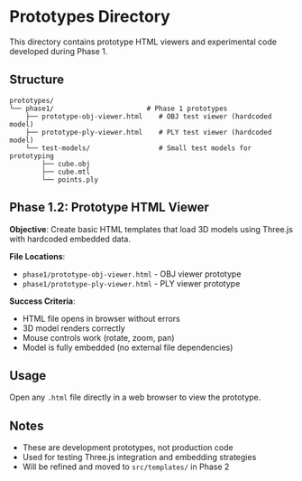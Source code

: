 # Prototypes Directory

This directory contains prototype HTML viewers and experimental code developed during Phase 1.

## Structure

```
prototypes/
└── phase1/                       # Phase 1 prototypes
    ├── prototype-obj-viewer.html    # OBJ test viewer (hardcoded model)
    ├── prototype-ply-viewer.html    # PLY test viewer (hardcoded model)
    └── test-models/                 # Small test models for prototyping
        ├── cube.obj
        ├── cube.mtl
        └── points.ply
```

## Phase 1.2: Prototype HTML Viewer

**Objective**: Create basic HTML templates that load 3D models using Three.js with hardcoded embedded data.

**File Locations**:
- `phase1/prototype-obj-viewer.html` - OBJ viewer prototype
- `phase1/prototype-ply-viewer.html` - PLY viewer prototype

**Success Criteria**:
- HTML file opens in browser without errors
- 3D model renders correctly
- Mouse controls work (rotate, zoom, pan)
- Model is fully embedded (no external file dependencies)

## Usage

Open any `.html` file directly in a web browser to view the prototype.

## Notes

- These are development prototypes, not production code
- Used for testing Three.js integration and embedding strategies
- Will be refined and moved to `src/templates/` in Phase 2
